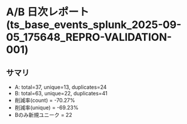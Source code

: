 # A/B 日次レポート (ts_base_events_splunk_2025-09-05_175648_REPRO-VALIDATION-001)

## サマリ
- A: total=37, unique=13, duplicates=24
- B: total=63, unique=22, duplicates=41
- 削減率(count) = -70.27%
- 削減率(unique) = -69.23%
- Bのみ新規ユニーク = 22
